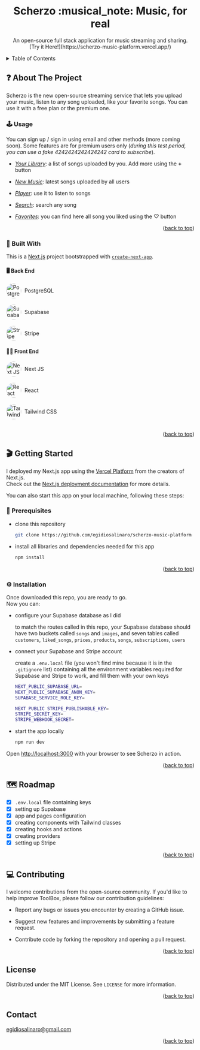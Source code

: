 <a name="readme-top"></a>

  <h1 align="center">Scherzo :musical_note: Music, for real</h1>

  <p align="center">
  An open-source full stack application for music streaming and sharing. <br> [Try it Here!](https://scherzo-music-platform.vercel.app/)
  </p>

<!-- TABLE OF CONTENTS -->

<details>
  <summary>Table of Contents</summary>
  <ol>
    <li>
      <a href="#question-about-the-project">About The Project</a>
      <ul>
        <li><a href="#joystick-usage">Usage</a></li>
        <li>
          <a href="#bricks-built-with">Built With</a>
          <ul>
          <li><a href="#-back-end">Back End</a></li>
          <li><a href="#-front-end">Front End</a></li>
          </ul>
        </li>
      </ul>
    </li>
    <li>
      <a href="#clapper-getting-started">Getting Started</a>
      <ul>
        <li><a href="#pencil-prerequisites">Prerequisites</a></li>
        <li><a href="#gear-installation">Installation</a></li>
      </ul>
    </li>
    <li><a href="#world_map-roadmap">Roadmap</a></li>
    <li><a href="#computer-contributing">Contributing</a></li>
    <li><a href="#license">License</a></li>
    <li><a href="#contact">Contact</a></li>
  </ol>
</details>

<!-- ABOUT THE PROJECT -->

## :question: About The Project

Scherzo is the new open-source streaming service that lets you upload your music, listen to any song uploaded, like your favorite songs. You can use it with a free plan or the premium one.

### :joystick: Usage

You can sign up / sign in using email and other methods (more coming soon). Some features are for premium users only (_during this test period, you can use a fake 4242424242424242 card to subscribe_).

- _<ins>Your Library</ins>_: a list of songs uploaded by you. Add more using the **+** button

- _<ins>New Music</ins>_: latest songs uploaded by all users

- _<ins>Player</ins>_: use it to listen to songs

- _<ins>Search</ins>_: search any song

- _<ins>Favorites</ins>_: you can find here all song you liked using the ♡ button

<p align="right">(<a href="#readme-top">back to top</a>)</p>

### :bricks: Built With

This is a [Next.js](https://nextjs.org/) project bootstrapped with [`create-next-app`](https://github.com/vercel/next.js/tree/canary/packages/create-next-app).

#### 🖥 Back End

<div style="display:flex;  align-items:center;"><a href="https://developer.mozilla.org/en-US/docs/Web/JavaScript" target="_blank" rel="noreferrer"> <img src="https://cdn.jsdelivr.net/gh/devicons/devicon/icons/postgresql/postgresql-original.svg" alt="PostgreSQL" width="40" height="40" style="border-radius:100%; margin-right:9px;"/> </a>PostgreSQL</div> <br>
<div style="display:flex;  align-items:center;"><a href="https://developer.mozilla.org/en-US/docs/Web/JavaScript" target="_blank" rel="noreferrer"> <img src="https://github.com/egidiosalinaro/spotify-clone/assets/129901135/5cf0ceb6-b549-4963-a705-f6e4fa3b536a" alt="Supabase" width="40" height="40" style="border-radius:100%; margin-right:9px;"/> </a>Supabase</div> <br>
<div style="display:flex;  align-items:center;"><a href="https://developer.mozilla.org/en-US/docs/Web/JavaScript" target="_blank" rel="noreferrer"> <img src="https://github.com/egidiosalinaro/spotify-clone/assets/129901135/8cd837f0-497f-4896-b2fb-81ad08821a93" alt="Stripe" width="40" height="40" style="border-radius:100%; margin-right:9px;"/> </a>Stripe</div>

#### 👩‍💻 Front End

<div style="display:flex;  align-items:center;"><a href="https://developer.mozilla.org/en-US/docs/Web/JavaScript" target="_blank" rel="noreferrer"> <img src="https://cdn.jsdelivr.net/gh/devicons/devicon/icons/nextjs/nextjs-original.svg" alt="Next JS" width="40" height="40" style="border-radius:100%; margin-right:9px;"/> </a>Next JS</div> <br>
<div style="display:flex;  align-items:center;"><a href="https://developer.mozilla.org/en-US/docs/Web/JavaScript" target="_blank" rel="noreferrer"> <img src="https://cdn.jsdelivr.net/gh/devicons/devicon/icons/react/react-original.svg" alt="React" width="40" height="40" style="border-radius:100%; margin-right:9px;"/> </a>React</div> <br>
<div style="display:flex;  align-items:center;"><a href="https://developer.mozilla.org/en-US/docs/Web/JavaScript" target="_blank" rel="noreferrer"> <img src="https://cdn.jsdelivr.net/gh/devicons/devicon/icons/tailwindcss/tailwindcss-plain.svg" alt="Tailwind CSS" width="40" height="40" style="border-radius:100%; margin-right:9px;"/> </a>Tailwind CSS</div> <br>

<p align="right">(<a href="#readme-top">back to top</a>)</p>

<!-- GETTING STARTED -->

## :clapper: Getting Started

I deployed my Next.js app using the [Vercel Platform](https://vercel.com/new?utm_medium=default-template&filter=next.js&utm_source=create-next-app&utm_campaign=create-next-app-readme) from the creators of Next.js. <br>
Check out the [Next.js deployment documentation](https://nextjs.org/docs/deployment) for more details.

You can also start this app on your local machine, following these steps:

### :pencil: Prerequisites

- clone this repository

  ```sh
  git clone https://github.com/egidiosalinaro/scherzo-music-platform
  ```

- install all libraries and dependencies needed for this app

  ```sh
  npm install
  ```

<p align="right">(<a href="#readme-top">back to top</a>)</p>

### :gear: Installation

Once downloaded this repo, you are ready to go. <br> Now you can:

- configure your Supabase database as I did

  to match the routes called in this repo, your Supabase database should have two buckets called `songs` and `images`, and seven tables called `customers`, `liked_songs`, `prices`, `products`, `songs`, `subscriptions`, `users`

- connect your Supabase and Stripe account

  create a `.env.local` file (you won't find mine because it is in the `.gitignore` list) containing all the environment variables required for Supabase and Stripe to work, and fill them with your own keys

  ```sh
  NEXT_PUBLIC_SUPABASE_URL=
  NEXT_PUBLIC_SUPABASE_ANON_KEY=
  SUPABASE_SERVICE_ROLE_KEY=

  NEXT_PUBLIC_STRIPE_PUBLISHABLE_KEY=
  STRIPE_SECRET_KEY=
  STRIPE_WEBHOOK_SECRET=
  ```

- start the app locally

  ```sh
  npm run dev
  ```

Open [http://localhost:3000](http://localhost:3000) with your browser to see Scherzo in action.

<p align="right">(<a href="#readme-top">back to top</a>)</p>

<!-- ROADMAP -->

## :world_map: Roadmap

- [x] `.env.local` file containing keys
- [x] setting up Supabase
- [x] app and pages configuration
- [x] creating components with Tailwind classes
- [x] creating hooks and actions
- [x] creating providers
- [x] setting up Stripe

<p align="right">(<a href="#readme-top">back to top</a>)</p>

<!-- CONTRIBUTING -->

## :computer: Contributing

I welcome contributions from the open-source community. If you'd like to help improve ToolBox, please follow our contribution guidelines:

- Report any bugs or issues you encounter by creating a GitHub issue.

- Suggest new features and improvements by submitting a feature request.

- Contribute code by forking the repository and opening a pull request.

<p align="right">(<a href="#readme-top">back to top</a>)</p>

<!-- LICENSE -->

## License

Distributed under the MIT License. See `LICENSE` for more information.

<p align="right">(<a href="#readme-top">back to top</a>)</p>

<!-- CONTACT -->

## Contact

egidiosalinaro@gmail.com

<p align="right">(<a href="#readme-top">back to top</a>)</p>
